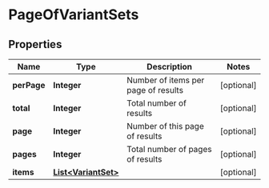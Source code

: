 
# PageOfVariantSets

## Properties
Name | Type | Description | Notes
------------ | ------------- | ------------- | -------------
**perPage** | **Integer** | Number of items per page of results |  [optional]
**total** | **Integer** | Total number of results |  [optional]
**page** | **Integer** | Number of this page of results |  [optional]
**pages** | **Integer** | Total number of pages of results |  [optional]
**items** | [**List&lt;VariantSet&gt;**](VariantSet.md) |  |  [optional]




